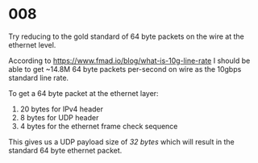 # 008

Try reducing to the gold standard of 64 byte packets on the wire at the ethernet level.

According to https://www.fmad.io/blog/what-is-10g-line-rate I should be able to get ~14.8M 64 byte packets per-second on wire as the 10gbps standard line rate.

To get a 64 byte packet at the ethernet layer:

1. 20 bytes for IPv4 header
2. 8 bytes for UDP header
3. 4 bytes for the ethernet frame check sequence

This gives us a UDP payload size of *32 bytes* which will result in the standard 64 byte ethernet packet.

